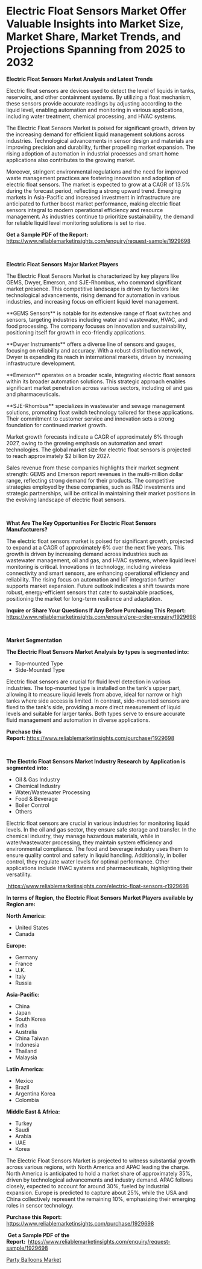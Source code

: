 <p><h1>Electric Float Sensors Market Offer Valuable Insights into Market Size, Market Share, Market Trends, and Projections Spanning from 2025 to 2032</h1></p><p><strong>Electric Float Sensors Market Analysis and Latest Trends</strong></p>
<p><p>Electric float sensors are devices used to detect the level of liquids in tanks, reservoirs, and other containment systems. By utilizing a float mechanism, these sensors provide accurate readings by adjusting according to the liquid level, enabling automation and monitoring in various applications, including water treatment, chemical processing, and HVAC systems.</p><p>The Electric Float Sensors Market is poised for significant growth, driven by the increasing demand for efficient liquid management solutions across industries. Technological advancements in sensor design and materials are improving precision and durability, further propelling market expansion. The rising adoption of automation in industrial processes and smart home applications also contributes to the growing market.</p><p>Moreover, stringent environmental regulations and the need for improved waste management practices are fostering innovation and adoption of electric float sensors. The market is expected to grow at a CAGR of 13.5% during the forecast period, reflecting a strong upward trend. Emerging markets in Asia-Pacific and increased investment in infrastructure are anticipated to further boost market performance, making electric float sensors integral to modern operational efficiency and resource management. As industries continue to prioritize sustainability, the demand for reliable liquid level monitoring solutions is set to rise.</p></p>
<p><strong>Get a Sample PDF of the Report:&nbsp;</strong> <a href="https://www.reliablemarketinsights.com/enquiry/request-sample/1929698?utm_campaign=1938&utm_medium=2&utm_source=Github&utm_content=ia&utm_term=16012025&utm_id=electric-float-sensors">https://www.reliablemarketinsights.com/enquiry/request-sample/1929698</a></p>
<p>&nbsp;</p>
<p><strong>Electric Float Sensors Major Market Players</strong></p>
<p><p>The Electric Float Sensors Market is characterized by key players like GEMS, Dwyer, Emerson, and SJE-Rhombus, who command significant market presence. This competitive landscape is driven by factors like technological advancements, rising demand for automation in various industries, and increasing focus on efficient liquid level management.</p><p>**GEMS Sensors** is notable for its extensive range of float switches and sensors, targeting industries including water and wastewater, HVAC, and food processing. The company focuses on innovation and sustainability, positioning itself for growth in eco-friendly applications.</p><p>**Dwyer Instruments** offers a diverse line of sensors and gauges, focusing on reliability and accuracy. With a robust distribution network, Dwyer is expanding its reach in international markets, driven by increasing infrastructure development.</p><p>**Emerson** operates on a broader scale, integrating electric float sensors within its broader automation solutions. This strategic approach enables significant market penetration across various sectors, including oil and gas and pharmaceuticals.</p><p>**SJE-Rhombus** specializes in wastewater and sewage management solutions, promoting float switch technology tailored for these applications. Their commitment to customer service and innovation sets a strong foundation for continued market growth.</p><p>Market growth forecasts indicate a CAGR of approximately 6% through 2027, owing to the growing emphasis on automation and smart technologies. The global market size for electric float sensors is projected to reach approximately $2 billion by 2027.</p><p>Sales revenue from these companies highlights their market segment strength: GEMS and Emerson report revenues in the multi-million dollar range, reflecting strong demand for their products. The competitive strategies employed by these companies, such as R&D investments and strategic partnerships, will be critical in maintaining their market positions in the evolving landscape of electric float sensors.</p></p>
<p>&nbsp;</p>
<p><strong>What Are The Key Opportunities For Electric Float Sensors Manufacturers?</strong></p>
<p><p>The electric float sensors market is poised for significant growth, projected to expand at a CAGR of approximately 6% over the next five years. This growth is driven by increasing demand across industries such as wastewater management, oil and gas, and HVAC systems, where liquid level monitoring is critical. Innovations in technology, including wireless connectivity and smart sensors, are enhancing operational efficiency and reliability. The rising focus on automation and IoT integration further supports market expansion. Future outlook indicates a shift towards more robust, energy-efficient sensors that cater to sustainable practices, positioning the market for long-term resilience and adaptation.</p></p>
<p><strong>Inquire or Share Your Questions If Any Before Purchasing This Report:</strong> <a href="https://www.reliablemarketinsights.com/enquiry/pre-order-enquiry/1929698?utm_campaign=1938&utm_medium=2&utm_source=Github&utm_content=ia&utm_term=16012025&utm_id=electric-float-sensors">https://www.reliablemarketinsights.com/enquiry/pre-order-enquiry/1929698</a></p>
<p>&nbsp;</p>
<p><strong>Market Segmentation</strong></p>
<p><strong>The Electric Float Sensors Market Analysis by types is segmented into:</strong></p>
<p><ul><li>Top-mounted Type</li><li>Side-Mounted Type</li></ul></p>
<p><p>Electric float sensors are crucial for fluid level detection in various industries. The top-mounted type is installed on the tank's upper part, allowing it to measure liquid levels from above, ideal for narrow or high tanks where side access is limited. In contrast, side-mounted sensors are fixed to the tank's side, providing a more direct measurement of liquid levels and suitable for larger tanks. Both types serve to ensure accurate fluid management and automation in diverse applications.</p></p>
<p><strong>Purchase this Report:&nbsp;</strong><a href="https://www.reliablemarketinsights.com/purchase/1929698?utm_campaign=1938&utm_medium=2&utm_source=Github&utm_content=ia&utm_term=16012025&utm_id=electric-float-sensors">https://www.reliablemarketinsights.com/purchase/1929698</a></p>
<p>&nbsp;</p>
<p><strong>The Electric Float Sensors Market Industry Research by Application is segmented into:</strong></p>
<p><ul><li>Oil & Gas Industry</li><li>Chemical Industry</li><li>Water/Wastewater Processing</li><li>Food & Beverage</li><li>Boiler Control</li><li>Others</li></ul></p>
<p><p>Electric float sensors are crucial in various industries for monitoring liquid levels. In the oil and gas sector, they ensure safe storage and transfer. In the chemical industry, they manage hazardous materials, while in water/wastewater processing, they maintain system efficiency and environmental compliance. The food and beverage industry uses them to ensure quality control and safety in liquid handling. Additionally, in boiler control, they regulate water levels for optimal performance. Other applications include HVAC systems and pharmaceuticals, highlighting their versatility.</p></p>
<p><a href="https://www.reliablemarketinsights.com/electric-float-sensors-r1929698?utm_campaign=1938&utm_medium=2&utm_source=Github&utm_content=ia&utm_term=16012025&utm_id=electric-float-sensors">&nbsp;https://www.reliablemarketinsights.com/electric-float-sensors-r1929698</a></p>
<p><strong>In terms of Region, the Electric Float Sensors Market Players available by Region are:</strong></p>
<p>
    <p> <strong> North America: </strong>
        <ul>
            <li>United States</li>
            <li>Canada</li>
        </ul>
        </p> 
    <p> <strong> Europe: </strong>
        <ul>
            <li>Germany</li>
            <li>France</li>
            <li>U.K.</li>
            <li>Italy</li>
            <li>Russia</li>
        </ul>
        </p> 
    <p> <strong> Asia-Pacific: </strong>
        <ul>
            <li>China</li>
            <li>Japan</li>
            <li>South Korea</li>
            <li>India</li>
            <li>Australia</li>
            <li>China Taiwan</li>
            <li>Indonesia</li>
            <li>Thailand</li>
            <li>Malaysia</li>
        </ul>
        </p> 
    <p> <strong> Latin America: </strong>
        <ul>
            <li>Mexico</li>
            <li>Brazil</li>
            <li>Argentina Korea</li>
            <li>Colombia</li>
        </ul>
        </p> 
    <p> <strong> Middle East & Africa: </strong>
        <ul>
            <li>Turkey</li>
            <li>Saudi</li>
            <li>Arabia</li>
            <li>UAE</li>
            <li>Korea</li>
        </ul>
    </p>
    </p>
<p><p>The Electric Float Sensors Market is projected to witness substantial growth across various regions, with North America and APAC leading the charge. North America is anticipated to hold a market share of approximately 35%, driven by technological advancements and industry demand. APAC follows closely, expected to account for around 30%, fueled by industrial expansion. Europe is predicted to capture about 25%, while the USA and China collectively represent the remaining 10%, emphasizing their emerging roles in sensor technology.</p></p>
<p><strong>Purchase this Report: </strong><a href="https://www.reliablemarketinsights.com/purchase/1929698?utm_campaign=1938&utm_medium=2&utm_source=Github&utm_content=ia&utm_term=16012025&utm_id=electric-float-sensors">https://www.reliablemarketinsights.com/purchase/1929698</a></p>
<p>&nbsp;<strong>Get a Sample PDF of the Report:&nbsp;&nbsp;</strong><a href="https://www.reliablemarketinsights.com/enquiry/request-sample/1929698?utm_campaign=1938&utm_medium=2&utm_source=Github&utm_content=ia&utm_term=16012025&utm_id=electric-float-sensors">https://www.reliablemarketinsights.com/enquiry/request-sample/1929698</a></p>
<p><strong></strong></p>
<p><p><a href="https://github.com/provorikovar/Market-Research-Report-List-6/blob/main/party-balloons-market.md?utm_campaign=1938&utm_medium=2&utm_source=Github&utm_content=ia&utm_term=16012025&utm_id=electric-float-sensors">Party Balloons Market</a></p></p>